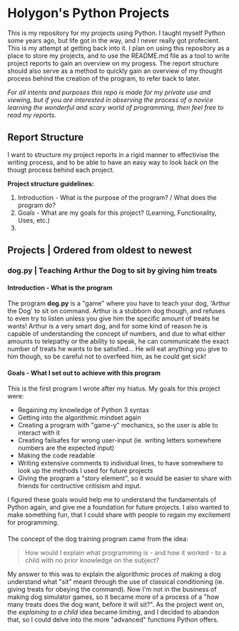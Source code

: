 # Holygon's Python Projects

This is my repository for my projects using Python.
I taught myself Python some years ago, but life got in the way, and I never really got profecient. This is my attempt at getting back into it.
I plan on using this repository as a place to store my projects, and to use the README.md file as a tool to write project reports to gain an overview on my progess.
The report structure should also serve as a method to quickly gain an overview of my thought process behind the creation of the program, to refer back to later.

*For all intents and purposes this repo is made for my private use and viewing, but if you are interested in observing the process of a novice learning the wonderful and scary world of programming, then feel free to read my reports.*

## Report Structure

I want to structure my project reports in a rigid manner to effectivise the writing process, and to be able to have an easy way to look back on the thougt process behind each project.

**Project structure guidelines:**

1. Introduction - What is the purpose of the program? / What does the program do?
2. Goals - What are my goals for this project? (Learning, Functionality, Uses, etc.)
3. 

## Projects | Ordered from oldest to newest

### dog.py | Teaching Arthur the Dog to sit by giving him treats

#### Introduction - What is the program

The program **dog.py** is a "game" where you have to teach your dog, 'Arthur the Dog' to sit on command.
Arthur is a stubborn dog though, and refuses to even try to listen unless you give him the specific amount of treats he wants!
Arthur is a very smart dog, and for some kind of reason he is capable of understanding the concept of numbers, and due to what either amounts to telepathy or the ability to speak, he can communicate the exact number of treats he wants to be satisfied...
He will eat anything you give to him though, so be careful not to overfeed him, as he could get sick!

#### Goals - What I set out to achieve with this program

This is the first program I wrote after my hiatus. My goals for this project were:

* Regaining my knowledge of Python 3 syntax
* Getting into the algorithmic mindset again
* Creating a program with "game-y" mechanics, so the user is able to interact with it
* Creating failsafes for wrong user-input (ie. writing letters somewhere numbers are the expected input)
* Making the code readable
* Writing extensive comments to individual lines, to have somewhere to look up the methods I used for future projects
* Giving the program a "story element", so it would be easier to share with friends for contructive critisism and input.

I figured these goals would help me to understand the fundamentals of Python again, and give me a foundation for future projects.
I also wanted to make something fun, that I could share with people to regain my excitement for programming.

#### 

The concept of the dog training program came from the idea:

> How would I explain what programming is - and how it worked - to a child with no prior knowledge on the subject?

My answer to this was to explain the algorithmic proces of making a dog understand what "sit" meant through the use of classical conditioning (ie. giving treats for obeying the command).
Now I'm not in the business of making dog simulator games, so it became more of a process of a "how many treats does the dog want, before it will sit?".
As the project went on, the *explaining to a child* idea became limiting, and I decided to abandon that, so I could delve into the more "advanced" functions Python offers.

